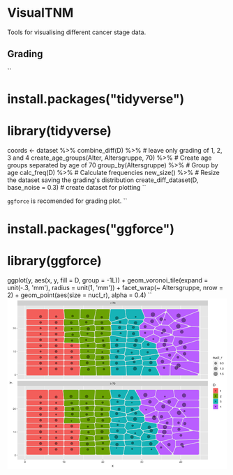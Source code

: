 # VisualTNM
Tools for visualising different cancer stage data.

## Grading
``
# install.packages("tidyverse")
# library(tidyverse)
coords <-
  dataset %>% 
  combine_diff(D) %>%                               # leave only grading of 1, 2, 3 and 4
  create_age_groups(Alter, Altersgruppe, 70) %>%    # Create age groups separated by age of 70
  group_by(Altersgruppe) %>%                        # Group by age
  calc_freq(D) %>%                                  # Calculate frequencies
  new_size() %>%                                    # Resize the dataset saving the grading's distribution
  create_diff_dataset(D, base_noise = 0.3)          # create dataset for plotting
``

`ggforce` is recomended for grading plot.
``
# install.packages("ggforce")
# library(ggforce)
ggplot(y, aes(x, y, fill = D, group = -1L)) + 
  geom_voronoi_tile(expand = unit(-.3, 'mm'), radius = unit(1, 'mm')) + 
  facet_wrap(~ Altersgruppe, nrow = 2) + 
  geom_point(aes(size = nucl_r), alpha = 0.4)
``
![Grading plot](pics/Grading.png?raw=true "Title")

